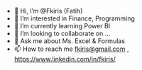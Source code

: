- 👋 Hi, I’m @Fkiris (Fatih)
- 👀 I’m interested in Finance, Programming
- 🌱 I’m currently learning Power BI
- 💞️ I’m looking to collaborate on ...
- 👀 Ask me about Ms. Excel & Formulas
- 📫 How to reach me fkiris@gmail.com , https://www.linkedin.com/in/fkiris/

<!---
Fkiris/Fkiris is a ✨ special ✨ repository because its `README.md` (this file) appears on your GitHub profile.
You can click the Preview link to take a look at your changes.
--->
